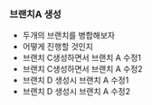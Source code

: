 ### 브랜치A 생성
- 두개의 브랜치를 병합해보자
- 어떻게 진행할 것인지
- 브랜치 C생성하면서 브랜치 A 수정1
- 브랜치 C생성하면서 브랜치 A 수정2
- 브랜치 D 생성시 브랜치 A 수정1
- 브랜치 D 생성시 브랜치 A 수정2

